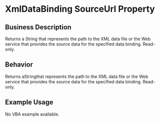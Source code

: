 # XmlDataBinding SourceUrl Property

## Business Description
Returns a String that represents the path to the XML data file or the Web service that provides the source data for the specified data binding. Read-only.

## Behavior
Returns aStringthat represents the path to the XML data file or the Web service that provides the source data for the specified data binding. Read-only.

## Example Usage
No VBA example available.